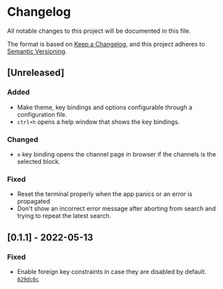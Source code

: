 # Changelog
All notable changes to this project will be documented in this file.

The format is based on [Keep a Changelog](https://keepachangelog.com/en/1.0.0/),
and this project adheres to [Semantic Versioning](https://semver.org/spec/v2.0.0.html).

## [Unreleased]
### Added
- Make theme, key bindings and options configurable through a configuration file.
- `ctrl+h` opens a help window that shows the key bindings.

### Changed
- `o` key binding opens the channel page in browser if the channels is the selected block.

### Fixed
- Reset the terminal properly when the app panics or an error is propagated
- Don't show an incorrect error message after aborting from search and trying to repeat the latest search.

## [0.1.1] - 2022-05-13
### Fixed
- Enable foreign key constraints in case they are disabled by default. [`029dc0c`](https://github.com/sarowish/ytsub/commit/029dc0c)
